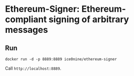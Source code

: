 # Ethereum-Signer: Ethereum-compliant signing of arbitrary messages

## Run

`docker run -d -p 8889:8889 ice0nine/ethereum-signer`

Call `http://localhost:8889`.